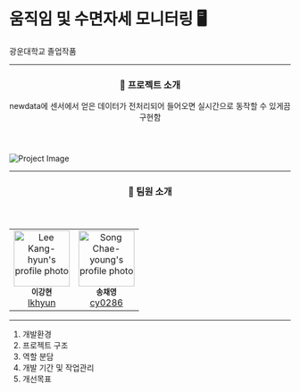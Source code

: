 # 움직임 및 수면자세 모니터링 🖥
광운대학교 졸업작품

---
<header>
    <h3> 🌱 프로젝트 소개 </h3>
    <p>newdata에 센서에서 얻은 데이터가 전처리되어 들어오면 실시간으로 동작할 수 있게끔 구현함</p>
</header>
<img src="https://github.com/user-attachments/assets/5efc1752-a8fe-4973-b87c-792bf622d8a7" alt="Project Image">


---
<header>
    <h3> 🌱 팀원 소개 </h3>
    
</header>
  
<table>
  <tbody>
    <tr>
      <td align="center">
  <img src="https://avatars.githubusercontent.com/u/102892446?v=4" width="100px;" alt="Lee Kang-hyun's profile photo"/><br />
  <sub><b>이강현</b></sub><br />
  <a href="https://github.com/lkhyun">lkhyun</a>
</td>
      <td align="center">
  <img src="https://avatars.githubusercontent.com/u/112750856?v=4" width="100px;" alt="Song Chae-young's profile photo"/><br />
  <sub><b>송채영</b></sub><br />
  <a href="https://github.com/cy0286">cy0286</a>
</td>
    </tr>
  </tbody>
</table>

---
1. 개발환경
2. 프로젝트 구조
3. 역할 분담
4. 개발 기간 및 작업관리
5. 개선목표

